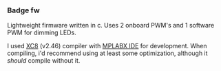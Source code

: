 ### Badge fw

Lightweight firmware written in c. Uses 2 onboard PWM's and 1 software PWM for dimming LEDs.

I used [XC8](https://www.microchip.com/en-us/tools-resources/develop/mplab-xc-compilers/xc8) (v2.46) compiler  with [MPLABX IDE](https://www.microchip.com/en-us/tools-resources/develop/mplab-x-ide) for development. When compiling, i'd recommend using at least some optimization, although it *should* compile without it. 
